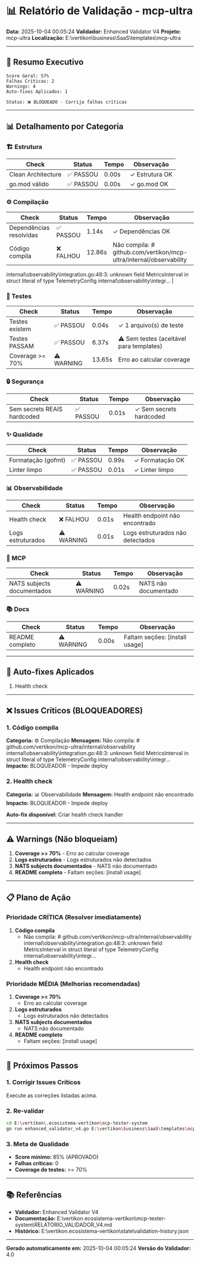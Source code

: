 # 📊 Relatório de Validação - mcp-ultra

**Data:** 2025-10-04 00:05:24
**Validador:** Enhanced Validator V4
**Projeto:** mcp-ultra
**Localização:** E:\vertikon\business\SaaS\templates\mcp-ultra

---

## 🎯 Resumo Executivo

```
Score Geral: 57%
Falhas Críticas: 2
Warnings: 4
Auto-fixes Aplicados: 1

Status: ❌ BLOQUEADO - Corrija falhas críticas
```

---

## 📊 Detalhamento por Categoria

### 🏗️  Estrutura

| Check | Status | Tempo | Observação |
|-------|--------|-------|------------|
| Clean Architecture | ✅ PASSOU | 0.00s | ✓ Estrutura OK |
| go.mod válido | ✅ PASSOU | 0.00s | ✓ go.mod OK |
### ⚙️  Compilação

| Check | Status | Tempo | Observação |
|-------|--------|-------|------------|
| Dependências resolvidas | ✅ PASSOU | 1.14s | ✓ Dependências OK |
| Código compila | ❌ FALHOU | 12.86s | Não compila: # github.com/vertikon/mcp-ultra/internal/observability
internal\observability\integration.go:48:3: unknown field MetricsInterval in struct literal of type TelemetryConfig
internal\observability\integr... |
### 🧪 Testes

| Check | Status | Tempo | Observação |
|-------|--------|-------|------------|
| Testes existem | ✅ PASSOU | 0.04s | ✓ 1 arquivo(s) de teste |
| Testes PASSAM | ✅ PASSOU | 6.37s | ⚠ Sem testes (aceitável para templates) |
| Coverage >= 70% | ⚠️ WARNING | 13.65s | Erro ao calcular coverage |
### 🔒 Segurança

| Check | Status | Tempo | Observação |
|-------|--------|-------|------------|
| Sem secrets REAIS hardcoded | ✅ PASSOU | 0.01s | ✓ Sem secrets hardcoded |
### ✨ Qualidade

| Check | Status | Tempo | Observação |
|-------|--------|-------|------------|
| Formatação (gofmt) | ✅ PASSOU | 0.99s | ✓ Formatação OK |
| Linter limpo | ✅ PASSOU | 0.01s | ✓ Linter limpo |
### 📊 Observabilidade

| Check | Status | Tempo | Observação |
|-------|--------|-------|------------|
| Health check | ❌ FALHOU | 0.01s | Health endpoint não encontrado |
| Logs estruturados | ⚠️ WARNING | 0.01s | Logs estruturados não detectados |
### 🔌 MCP

| Check | Status | Tempo | Observação |
|-------|--------|-------|------------|
| NATS subjects documentados | ⚠️ WARNING | 0.02s | NATS não documentado |
### 📚 Docs

| Check | Status | Tempo | Observação |
|-------|--------|-------|------------|
| README completo | ⚠️ WARNING | 0.00s | Faltam seções: [install usage] |

---

## 🔧 Auto-fixes Aplicados

1. Health check

---

## ❌ Issues Críticos (BLOQUEADORES)

### 1. Código compila

**Categoria:** ⚙️  Compilação
**Mensagem:** Não compila: # github.com/vertikon/mcp-ultra/internal/observability
internal\observability\integration.go:48:3: unknown field MetricsInterval in struct literal of type TelemetryConfig
internal\observability\integr...
**Impacto:** BLOQUEADOR - Impede deploy

### 2. Health check

**Categoria:** 📊 Observabilidade
**Mensagem:** Health endpoint não encontrado
**Impacto:** BLOQUEADOR - Impede deploy

**Auto-fix disponível:** Criar health check handler

---

## ⚠️  Warnings (Não bloqueiam)

1. **Coverage >= 70%** - Erro ao calcular coverage
2. **Logs estruturados** - Logs estruturados não detectados
3. **NATS subjects documentados** - NATS não documentado
4. **README completo** - Faltam seções: [install usage]

---

## 📋 Plano de Ação

### Prioridade CRÍTICA (Resolver imediatamente)

1. **Código compila**
   - Não compila: # github.com/vertikon/mcp-ultra/internal/observability
internal\observability\integration.go:48:3: unknown field MetricsInterval in struct literal of type TelemetryConfig
internal\observability\integr...
2. **Health check**
   - Health endpoint não encontrado

### Prioridade MÉDIA (Melhorias recomendadas)

1. **Coverage >= 70%**
   - Erro ao calcular coverage
2. **Logs estruturados**
   - Logs estruturados não detectados
3. **NATS subjects documentados**
   - NATS não documentado
4. **README completo**
   - Faltam seções: [install usage]

---

## 🚀 Próximos Passos

### 1. Corrigir Issues Críticos
Execute as correções listadas acima.

### 2. Re-validar
```bash
cd E:\vertikon\.ecosistema-vertikon\mcp-tester-system
go run enhanced_validator_v4.go E:\vertikon\business\SaaS\templates\mcp-ultra
```

### 3. Meta de Qualidade
- **Score mínimo:** 85% (APROVADO)
- **Falhas críticas:** 0
- **Coverage de testes:** >= 70%

---

## 📚 Referências

- **Validador:** Enhanced Validator V4
- **Documentação:** E:\vertikon\.ecosistema-vertikon\mcp-tester-system\RELATORIO_VALIDADOR_V4.md
- **Histórico:** E:\vertikon\.ecosistema-vertikon\state\validation-history.json

---

**Gerado automaticamente em:** 2025-10-04 00:05:24
**Versão do Validador:** 4.0
